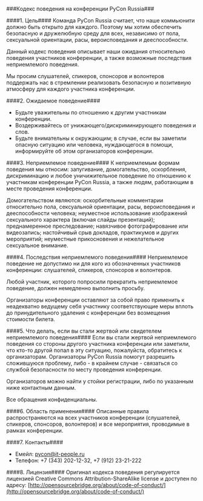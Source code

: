 ###Кодекс поведения на конференции PyCon Russia###

####1. Цель####
Команда PyCon Russia считает, что наше коммьюнити должно быть открыто для каждого. Поэтому мы хотим обеспечить безопасную и дружелюбную среду для всех, независимо от пола, сексуальной ориентации, расы, вероисповедания и дееспособности.

Данный кодекс поведения описывает наши ожидания относительно поведения участников конференции, а также возможные последствия неприемлемого поведения.

Мы просим слушателей, спикеров, спонсоров и волонтеров поддержать нас в стремлении реализовать безопасную и позитивную атмосферу для каждого участника конференции.

####2. Ожидаемое поведение####
- Будьте уважительны по отношению к другим участникам конференции.
- Воздерживайтесь от унижающего/дискриминирующего поведения и слов.
- Будьте внимательны к окружающим; в случае, если вы заметили опасную ситуацию или человека, нуждающегося в помощи, информируйте об этом организаторов конференции. 

####3. Неприемлемое поведение####
К неприемлемым формам поведения мы относим: запугивание, домогательство, оскорбления, дискриминацию и любое уничижительное поведение по отношению к участникам конференции PyCon Russia, а также людям, работающим в месте проведения конференции.

Домогательством являются: оскорбительные комментарии относительно пола, сексуальной ориентации, расы, вероисповедания и дееспособности человека; неуместное использование изображений сексуального характера (включая слайды презентаций); преднамеренное преследование; навязчивое фотографирование или видеозапись; настойчивый срыв докладов, практикумов и других мероприятий; неуместные прикосновения и нежелательное сексуальное внимание.

####4. Последствия неприемлемого поведения####
Неприемлемое поведение не допустимо ни для кого из обозначенных участников конференции: слушателей, спикеров, спонсоров и волонтеров. 

Любой участник, которого попросили прекратить неприемлемое поведение, должен немедленно выполнить просьбу.

Организаторы конференции оставляют за собой право применить к неадекватно ведущему себя участнику соответствующие меры вплоть до принудительного удаления с конференции без возмещения стоимости билета.

####5. Что делать, если вы стали жертвой или свидетелем неприемлемого поведения####
Если вы стали жертвой неприемлемого поведения со стороны другого участника конференции или заметили, что кто-то другой попал в эту ситуацию, пожалуйста, обратитесь к организаторам. Организаторы PyCon Russia помогут разрешить сложившуюся проблему, либо - в крайнем случае - связаться со службой безопасности по месту проведения конференции.

Организаторов можно найти у стойки регистрации, либо по указанным ниже контактным данным.

Все обращения конфиденциальны. 

####6. Область применения####
Описанные правила распространяются на всех участников конференции (слушателей, спикеров, спонсоров, волонтеров) и все мероприятия, проводимые в рамках конференции.

####7. Контакты####
- Емейл: pycon@it-people.ru
- Телефон: +7 (343) 202-12-32, +7 (912) 23-21-222

####8. Лицензия####
Оригинал кодекса поведения регулируется лицензией Creative Commons Attribution-ShareAlike license и доступен по адресу: [http://opensourcebridge.org/about/code-of-conduct/](http://opensourcebridge.org/about/code-of-conduct/)
